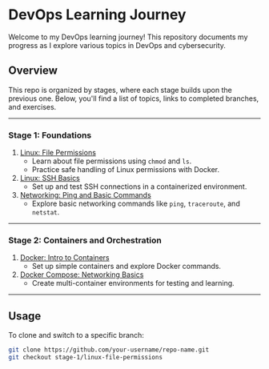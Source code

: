 # DevOps Learning Journey

Welcome to my DevOps learning journey! This repository documents my progress as I explore various topics in DevOps and cybersecurity.

## Overview
This repo is organized by stages, where each stage builds upon the previous one. Below, you'll find a list of topics, links to completed branches, and exercises.

---

### **Stage 1: Foundations**
1. [Linux: File Permissions](https://github.com/your-username/repo-name/tree/stage-1/linux-file-permissions)
    - Learn about file permissions using `chmod` and `ls`.
    - Practice safe handling of Linux permissions with Docker.
2. [Linux: SSH Basics](https://github.com/your-username/repo-name/tree/stage-1/linux-ssh-basics)
    - Set up and test SSH connections in a containerized environment.
3. [Networking: Ping and Basic Commands](https://github.com/your-username/repo-name/tree/stage-1/networking-ping)
    - Explore basic networking commands like `ping`, `traceroute`, and `netstat`.

---

### **Stage 2: Containers and Orchestration**
1. [Docker: Intro to Containers](https://github.com/your-username/repo-name/tree/stage-2/docker-intro)
    - Set up simple containers and explore Docker commands.
2. [Docker Compose: Networking Basics](https://github.com/your-username/repo-name/tree/stage-2/docker-compose-network)
    - Create multi-container environments for testing and learning.

---

## Usage
To clone and switch to a specific branch:
```bash
git clone https://github.com/your-username/repo-name.git
git checkout stage-1/linux-file-permissions
